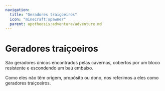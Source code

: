 ```yaml
---
navigation:
  title: "Geradores traiçoeiros"
  icon: "minecraft:spawner"
  parent: apotheosis:adventure/adventure.md
---
```


# Geradores traiçoeiros

São geradores únicos encontrados pelas cavernas, cobertos por um bloco resistente e escondendo um baú embaixo.

Como eles não têm origem, propósito ou dono, nos referimos a eles como <Color id="blue">geradores traiçoeiros</Color>.

<SubPages />